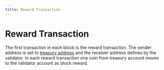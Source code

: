 ```yaml
---
title: Reward Transaction
---
```


# Reward Transaction

The first transaction in each block is the reward transaction. The sender address is set to [treasury
address](../cryptography/address#treasury-address) and the receiver address defines by the validator. In each reward transaction one coin from
treasury account moves to the validator account as block reward.
